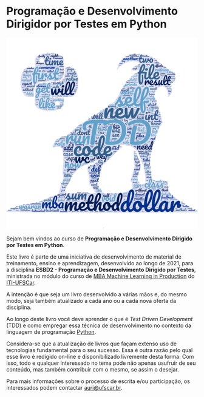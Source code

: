 # Programação e Desenvolvimento Dirigidor por Testes em Python



![Imagem inspirada no livro de Percival \(2017\)](.gitbook/assets/goat-icon.png)

Sejam bem vindos ao curso de **Programação e Desenvolvimento Dirigido por Testes em Python**. 

Este livro é parte de uma iniciativa de desenvolvimento de material de treinamento, ensino e aprendizagem, desenvolvido ao longo de 2021, para a disciplina **ESBD2 - Programação e Desenvolvimento Dirigido por Testes**, ministrada no módulo do curso de [MBA Machine Learning in Production](https://iti.ufscar.mba/mlp) do [ITI-UFSCar](https://iti.ufscar.mba/). 

A intenção é que seja um livro desenvolvido a várias mãos e, do mesmo modo, seja também atualizado a cada ano ou a cada nova oferta da disciplina.

Ao longo deste livro você deve aprender o que é _Test Driven Development_ \(TDD\) e como empregar essa técnica de desenvolvimento no contexto da linguagem de programação [Python](https://www.python.org/).

Considera-se que a atualização de livros que façam extenso uso de tecnologias fundamental para o seu sucesso. Essa é outra razão pelo qual esse livro é redigido on-line e disponibilizado livremente desta forma. Com isso, todo e qualquer interessado no tema pode não apenas usufruir de seu conteúdo, mas também contribuir com o mesmo, se assim o desejar.

Para mais informações sobre o processo de escrita e/ou participação, os interessados podem contactar [auri@ufscar.br](mailto:auri@ufscar.br).



